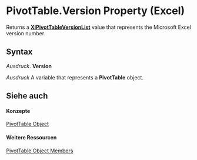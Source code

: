 
# PivotTable.Version Property (Excel)

Returns a  **[XlPivotTableVersionList](a9b1ea64-53a1-0fd5-208e-b609b31c1c64.md)** value that represents the Microsoft Excel version number.


## Syntax

 _Ausdruck_. **Version**

 _Ausdruck_ A variable that represents a **PivotTable** object.


## Siehe auch


#### Konzepte


[PivotTable Object](a9c1d4a0-78a9-f9a6-6daf-91cb63e45842.md)
#### Weitere Ressourcen


[PivotTable Object Members](http://msdn.microsoft.com/library/8e8d1692-cf32-63c6-a1f6-54ddcc2a4964%28Office.15%29.aspx)